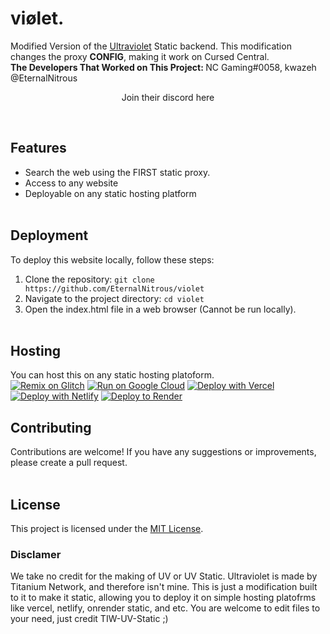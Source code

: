 # viølet.

Modified Version of the <a href="https://github.com/TheTIW/UV-Static" target="blank">Ultraviolet</a> Static backend. This modification changes the proxy **CONFIG**, making it work on Cursed Central.
<br> <strong> The Developers That Worked on This Project: </strong>
NC Gaming#0058, kwazeh @EternalNitrous <center> Join their discord <a href="https://discord.com/invite/XctyeqGGt4" target="_blank" style="text-decoration:none;"> here </a><br>
<a> <img style="width:25%; align-self:center;"> </img> </a> 
</center> <br>

## Features

- Search the web using the FIRST static proxy.
- Access to any website
- Deployable on any static hosting platform
<br><br>

## Deployment

To deploy this website locally, follow these steps:

1. Clone the repository: `git clone https://github.com/EternalNitrous/violet`
2. Navigate to the project directory: `cd violet`
3. Open the index.html file in a web browser (Cannot be run locally).
<br><br>

## Hosting

You can host this on any static hosting platoform. <br>
[![Remix on Glitch](https://binbashbanana.github.io/deploy-buttons/buttons/remade/glitch.svg)](https://glitch.com/edit/#!/import/github/EternalNitrous/violet)
[![Run on Google Cloud](https://binbashbanana.github.io/deploy-buttons/buttons/remade/googlecloud.svg)](https://deploy.cloud.run/?git_repo=https://github.com/EternalNitrous/violet)
[![Deploy with Vercel](https://binbashbanana.github.io/deploy-buttons/buttons/remade/vercel.svg)](https://vercel.com/new/clone?repository-url=https://github.com/EternalNitrous/violet) 
[![Deploy with Netlify](https://binbashbanana.github.io/deploy-buttons/buttons/remade/netlify.svg)](https://app.netlify.com/start/deploy?repository=https://github.com/EternalNitrous/violet)
[![Deploy to Render](https://binbashbanana.github.io/deploy-buttons/buttons/remade/render.svg)](https://render.com/deploy?repo=https://github.com/EternalNitrous/violet)
## Contributing

Contributions are welcome! If you have any suggestions or improvements, please create a pull request.
<br><br>
## License

This project is licensed under the [MIT License](LICENSE).


### Disclamer
We take no credit for the making of UV or UV Static. Ultraviolet is made by Titanium Network, and therefore isn't mine. This is just a modification built to it to make it static, allowing you to deploy it on simple hosting platofrms like vercel, netlify, onrender static, and etc. You are welcome to edit files to your need, just credit TIW-UV-Static ;)
